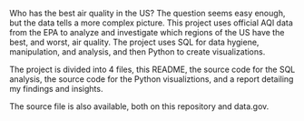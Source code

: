 Who has the best air quality in the US?
The question seems easy enough, but the data tells a more complex picture. This project uses official AQI data from the EPA
to analyze and investigate which regions of the US have the best, and worst, air quality.
The project uses SQL for data hygiene, manipulation, and analysis, and then Python to create visualizations.

The project is divided into 4 files, this README, the source code for the SQL analysis, the source code for the Python
visualiztions, and a report detailing my findings and insights. 

The source file is also available, both on this repository and data.gov. 
